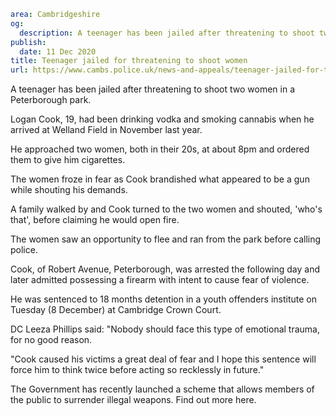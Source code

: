 ```yaml
area: Cambridgeshire
og:
  description: A teenager has been jailed after threatening to shoot two women in a Peterborough park.
publish:
  date: 11 Dec 2020
title: Teenager jailed for threatening to shoot women
url: https://www.cambs.police.uk/news-and-appeals/teenager-jailed-for-threatening-to-shoot-women-Dec-2020
```

A teenager has been jailed after threatening to shoot two women in a Peterborough park.

Logan Cook, 19, had been drinking vodka and smoking cannabis when he arrived at Welland Field in November last year.

He approached two women, both in their 20s, at about 8pm and ordered them to give him cigarettes.

The women froze in fear as Cook brandished what appeared to be a gun while shouting his demands.

A family walked by and Cook turned to the two women and shouted, 'who's that', before claiming he would open fire.

The women saw an opportunity to flee and ran from the park before calling police.

Cook, of Robert Avenue, Peterborough, was arrested the following day and later admitted possessing a firearm with intent to cause fear of violence.

He was sentenced to 18 months detention in a youth offenders institute on Tuesday (8 December) at Cambridge Crown Court.

DC Leeza Phillips said: "Nobody should face this type of emotional trauma, for no good reason.

"Cook caused his victims a great deal of fear and I hope this sentence will force him to think twice before acting so recklessly in future."

The Government has recently launched a scheme that allows members of the public to surrender illegal weapons. Find out more here.
